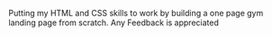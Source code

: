 Putting my HTML and CSS skills to work by building a one page gym landing page from scratch.
Any Feedback is appreciated
